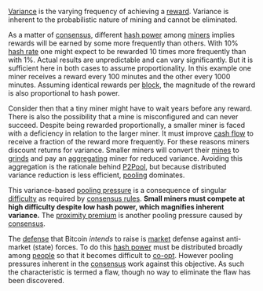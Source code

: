 [Variance](Glossary#variance) is the varying frequency of achieving a [reward](Glossary#reward). Variance is inherent to the probabilistic nature of mining and cannot be eliminated.

As a matter of [consensus](Glossary#consensus), different [hash power](Glossary#hash-power) among [miners](Glossary#miner) implies rewards will be earned by some more frequently than others. With 10% [hash rate](Glossary#hash-rate0) one might expect to be rewarded 10 times more frequently than with 1%. Actual results are unpredictable and can vary significantly. But it is sufficient here in both cases to assume proportionality. In this example one miner receives a reward every 100 minutes and the other every 1000 minutes. Assuming identical rewards per [block](Glossary#block), the magnitude of the reward is also proportional to hash power.

Consider then that a tiny miner might have to wait years before any reward. There is also the possibility that a mine is misconfigured and can never succeed. Despite being rewarded proportionally, a smaller miner is faced with a deficiency in relation to the larger miner. It must improve [cash flow](https://en.wikipedia.org/wiki/Operating_cash_flow) to receive a fraction of the reward more frequently. For these reasons miners discount returns for variance. Smaller miners will convert their [mines](Glossary#mine) to [grinds](Glossary#grind) and pay an [aggregating](Glossary#aggregation) miner for reduced variance. Avoiding this aggregation is the rationale behind [P2Pool](https://en.bitcoin.it/wiki/P2Pool), but because distributed variance reduction is less efficient, [pooling](Glossary#pooling) dominates.

This variance-based [pooling pressure](Pooling-Pressure-Risk) is a consequence of singular [difficulty](Glossary#difficulty) as required by [consensus rules](Glossary#consensus-rules). **Small miners must compete at high difficulty despite low hash power, which magnifies inherent variance.** The [proximity premium](Proximity-Premium-Flaw) is another pooling pressure caused by [consensus](Glossary#consensus).

The [defense](Axiom-of-Resistance) that Bitcoin *intends* to raise is [market](Glossary#market) defense against anti-market (state) forces. To do this [hash power](Glossary#hash-power) must be distributed broadly among [people](Glossary#person) so that it becomes difficult to [co-opt](Glossary#co-option). However pooling pressures inherent in the [consensus](Glossary#consensus) work against this objective. As such the characteristic is termed a flaw, though no way to eliminate the flaw has been discovered.
